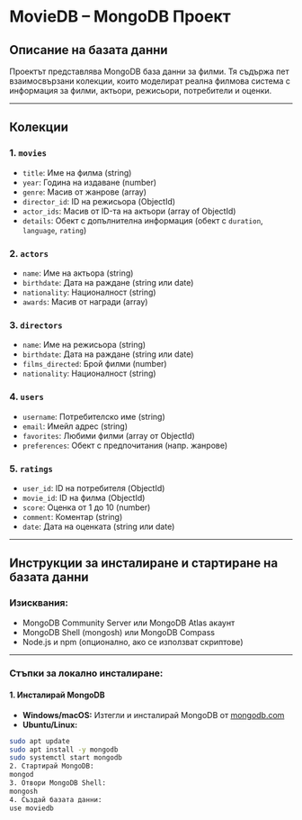 # MovieDB – MongoDB Проект

## Описание на базата данни

Проектът представлява MongoDB база данни за филми. Тя съдържа пет взаимосвързани колекции, които моделират реална филмова система с информация за филми, актьори, режисьори, потребители и оценки.

---

## Колекции

### 1. `movies`
- `title`: Име на филма (string)
- `year`: Година на издаване (number)
- `genre`: Масив от жанрове (array)
- `director_id`: ID на режисьора (ObjectId)
- `actor_ids`: Масив от ID-та на актьори (array of ObjectId)
- `details`: Обект с допълнителна информация (обект с `duration`, `language`, `rating`)

### 2. `actors`
- `name`: Име на актьора (string)
- `birthdate`: Дата на раждане (string или date)
- `nationality`: Националност (string)
- `awards`: Масив от награди (array)

### 3. `directors`
- `name`: Име на режисьора (string)
- `birthdate`: Дата на раждане (string или date)
- `films_directed`: Брой филми (number)
- `nationality`: Националност (string)

### 4. `users`
- `username`: Потребителско име (string)
- `email`: Имейл адрес (string)
- `favorites`: Любими филми (array от ObjectId)
- `preferences`: Обект с предпочитания (напр. жанрове)

### 5. `ratings`
- `user_id`: ID на потребителя (ObjectId)
- `movie_id`: ID на филма (ObjectId)
- `score`: Оценка от 1 до 10 (number)
- `comment`: Коментар (string)
- `date`: Дата на оценката (string или date)

---

## Инструкции за инсталиране и стартиране на базата данни

### Изисквания:
- MongoDB Community Server или MongoDB Atlas акаунт
- MongoDB Shell (mongosh) или MongoDB Compass
- Node.js и npm (опционално, ако се използват скриптове)

---

### Стъпки за локално инсталиране:

#### 1. Инсталирай MongoDB
- **Windows/macOS:** Изтегли и инсталирай MongoDB от [mongodb.com](https://www.mongodb.com/try/download/community)
- **Ubuntu/Linux:**
```bash
sudo apt update
sudo apt install -y mongodb
sudo systemctl start mongodb
2. Стартирай MongoDB:
mongod
3. Отвори MongoDB Shell:
mongosh
4. Създай базата данни:
use moviedb
